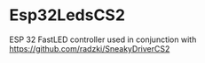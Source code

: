 # Esp32LedsCS2

ESP 32 FastLED controller used in conjunction with https://github.com/radzki/SneakyDriverCS2
